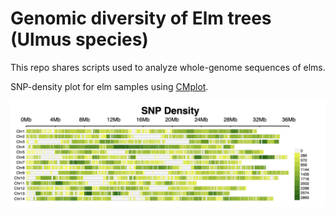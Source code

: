 # Genomic diversity of Elm trees (Ulmus species)
This repo shares scripts used to analyze whole-genome sequences of elms. 

SNP-density plot for elm samples using [CMplot](https://github.com/YinLiLin/CMplot).

![SNP-density plot](./img/SNP_density.jpg)

